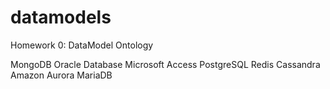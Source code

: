 # datamodels
Homework 0: DataModel Ontology

MongoDB
Oracle Database
Microsoft Access
PostgreSQL
Redis
Cassandra
Amazon Aurora
MariaDB
